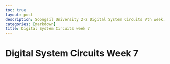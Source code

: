```yaml
---
toc: true
layout: post
description: Soongsil University 2-2 Digital System Circuits 7th week.
categories: [markdown]
title: Digital System Circuits week 7
---
```

# Digital System Circuits Week 7

